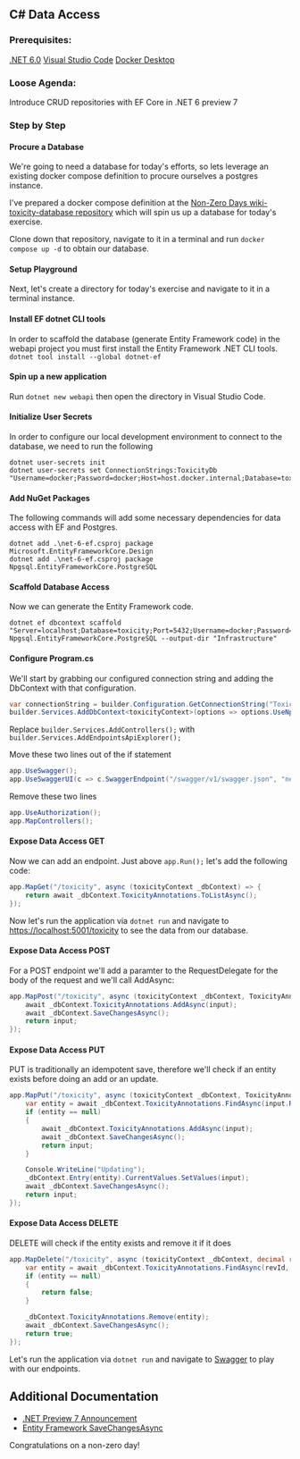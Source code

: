 ## C# Data Access

### Prerequisites:

[.NET 6.0](https://dotnet.microsoft.com/download/dotnet/6.0)
[Visual Studio Code](https://code.visualstudio.com/)
[Docker Desktop](https://hub.docker.com/editions/community/docker-ce-desktop-windows)

### Loose Agenda:

Introduce CRUD repositories with EF Core in .NET 6 preview 7

### Step by Step

#### Procure a Database

We're going to need a database for today's efforts, so lets leverage an existing docker compose definition to procure ourselves a postgres instance. 

I've prepared a docker compose definition at the [Non-Zero Days wiki-toxicity-database repository](https://github.com/Non-Zero-Days/wiki-toxicity-database) which will spin us up a database for today's exercise.

Clone down that repository, navigate to it in a terminal and run `docker compose up -d` to obtain our database.

#### Setup Playground

Next, let's create a directory for today's exercise and navigate to it in a terminal instance.

#### Install EF dotnet CLI tools

In order to scaffold the database (generate Entity Framework code) in the webapi project you must first install the Entity Framework .NET CLI tools. `dotnet tool install --global dotnet-ef`

#### Spin up a new application

Run `dotnet new webapi` then open the directory in Visual Studio Code.

#### Initialize User Secrets

In order to configure our local development environment to connect to the database, we need to run the following

```cli
dotnet user-secrets init
dotnet user-secrets set ConnectionStrings:ToxicityDb "Username=docker;Password=docker;Host=host.docker.internal;Database=toxicity;"
```

#### Add NuGet Packages

The following commands will add some necessary dependencies for data access with EF and Postgres.

```cli
dotnet add .\net-6-ef.csproj package Microsoft.EntityFrameworkCore.Design
dotnet add .\net-6-ef.csproj package Npgsql.EntityFrameworkCore.PostgreSQL
```

#### Scaffold Database Access

Now we can generate the Entity Framework code.

```cli
dotnet ef dbcontext scaffold "Server=localhost;Database=toxicity;Port=5432;Username=docker;Password=docker;" Npgsql.EntityFrameworkCore.PostgreSQL --output-dir "Infrastructure"
```

#### Configure Program.cs

We'll start by grabbing our configured connection string and adding the DbContext with that configuration.

```C#
var connectionString = builder.Configuration.GetConnectionString("ToxicityDb");
builder.Services.AddDbContext<toxicityContext>(options => options.UseNpgsql(connectionString));
```

Replace `builder.Services.AddControllers();` with `builder.Services.AddEndpointsApiExplorer();`

Move these two lines out of the if statement
```C#
app.UseSwagger();
app.UseSwaggerUI(c => c.SwaggerEndpoint("/swagger/v1/swagger.json", "net_6_ef v1"));
```

Remove these two lines
```C#
app.UseAuthorization();
app.MapControllers();
```

#### Expose Data Access GET

Now we can add an endpoint. Just above `app.Run();` let's add the following code:
```C#
app.MapGet("/toxicity", async (toxicityContext _dbContext) => {
    return await _dbContext.ToxicityAnnotations.ToListAsync();
});
```

Now let's run the application via `dotnet run` and navigate to [https://localhost:5001/toxicity](https://localhost:5001/toxicity) to see the data from our database.

#### Expose Data Access POST

For a POST endpoint we'll add a paramter to the RequestDelegate for the body of the request and we'll call AddAsync:
```C#
app.MapPost("/toxicity", async (toxicityContext _dbContext, ToxicityAnnotation input) => {
    await _dbContext.ToxicityAnnotations.AddAsync(input);
    await _dbContext.SaveChangesAsync();
    return input;
});
```

#### Expose Data Access PUT

PUT is traditionally an idempotent save, therefore we'll check if an entity exists before doing an add or an update.
```C#
app.MapPut("/toxicity", async (toxicityContext _dbContext, ToxicityAnnotation input) => {
    var entity = await _dbContext.ToxicityAnnotations.FindAsync(input.RevId, input.WorkerId);
    if (entity == null)
    {
        await _dbContext.ToxicityAnnotations.AddAsync(input);
        await _dbContext.SaveChangesAsync();
        return input;
    }

    Console.WriteLine("Updating");
    _dbContext.Entry(entity).CurrentValues.SetValues(input);
    await _dbContext.SaveChangesAsync();
    return input;
});
```

#### Expose Data Access DELETE

DELETE will check if the entity exists and remove it if it does
```C#
app.MapDelete("/toxicity", async (toxicityContext _dbContext, decimal revId, decimal workerId) => {
    var entity = await _dbContext.ToxicityAnnotations.FindAsync(revId, workerId);
    if (entity == null)
    {
        return false;
    }

    _dbContext.ToxicityAnnotations.Remove(entity);
    await _dbContext.SaveChangesAsync();
    return true;
});
```

Let's run the application via `dotnet run` and navigate to [Swagger](https://localhost:5001/swagger) to play with our endpoints.

## Additional Documentation

- [.NET Preview 7 Announcement](https://devblogs.microsoft.com/aspnet/asp-net-core-updates-in-net-6-preview-7/)
- [Entity Framework SaveChangesAsync](https://docs.microsoft.com/en-us/dotnet/api/system.data.entity.dbcontext.savechangesasync)

Congratulations on a non-zero day!
